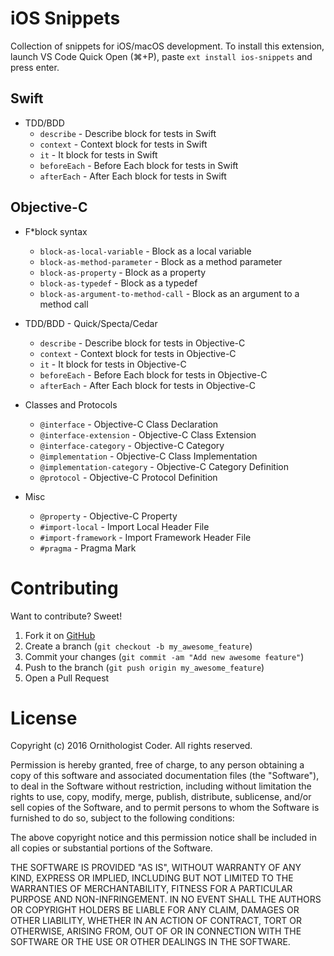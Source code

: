 # iOS Snippets

Collection of snippets for iOS/macOS development. To install this extension, launch VS Code Quick Open (⌘+P), paste ``ext install ios-snippets`` and press enter.

## Swift

* TDD/BDD
  * ``describe`` - Describe block for tests in Swift
  * ``context`` - Context block for tests in Swift
  * ``it`` - It block for tests in Swift
  * ``beforeEach`` - Before Each block for tests in Swift
  * ``afterEach`` - After Each block for tests in Swift

## Objective-C

* F*block syntax
  * ``block-as-local-variable`` - Block as a local variable
  * ``block-as-method-parameter`` - Block as a method parameter
  * ``block-as-property`` - Block as a property
  * ``block-as-typedef`` - Block as a typedef
  * ``block-as-argument-to-method-call`` - Block as an argument to a method call

* TDD/BDD - Quick/Specta/Cedar
  * ``describe`` - Describe block for tests in Objective-C
  * ``context`` - Context block for tests in Objective-C
  * ``it`` - It block for tests in Objective-C
  * ``beforeEach`` - Before Each block for tests in Objective-C
  * ``afterEach`` - After Each block for tests in Objective-C

* Classes and Protocols
  * ``@interface`` - Objective-C Class Declaration
  * ``@interface-extension`` - Objective-C Class Extension
  * ``@interface-category`` - Objective-C Category
  * ``@implementation`` - Objective-C Class Implementation
  * ``@implementation-category`` - Objective-C Category Definition
  * ``@protocol`` - Objective-C Protocol Definition

* Misc
  * ``@property`` - Objective-C Property
  * ``#import-local`` - Import Local Header File
  * ``#import-framework`` - Import Framework Header File
  * ``#pragma`` - Pragma Mark

# Contributing

Want to contribute? Sweet!

1. Fork it on [GitHub](https://github.com/ornithocoder/vscode-ios-snippets)
1. Create a branch (`git checkout -b my_awesome_feature`)
1. Commit your changes (`git commit -am "Add new awesome feature"`)
1. Push to the branch (`git push origin my_awesome_feature`)
1. Open a Pull Request

# License

Copyright (c) 2016 Ornithologist Coder. All rights reserved.

Permission is hereby granted, free of charge, to any person obtaining a copy of this software and associated documentation files (the "Software"), to deal in the Software without restriction, including without limitation the rights to use, copy, modify, merge, publish, distribute, sublicense, and/or sell copies of the Software, and to permit persons to whom the Software is furnished to do so, subject to the following conditions:

The above copyright notice and this permission notice shall be included in all copies or substantial portions of the Software.

THE SOFTWARE IS PROVIDED "AS IS", WITHOUT WARRANTY OF ANY KIND, EXPRESS OR IMPLIED, INCLUDING BUT NOT LIMITED TO THE WARRANTIES OF MERCHANTABILITY, FITNESS FOR A PARTICULAR PURPOSE AND NON-INFRINGEMENT. IN NO EVENT SHALL THE AUTHORS OR COPYRIGHT HOLDERS BE LIABLE FOR ANY CLAIM, DAMAGES OR OTHER LIABILITY, WHETHER IN AN ACTION OF CONTRACT, TORT OR OTHERWISE, ARISING FROM, OUT OF OR IN CONNECTION WITH THE SOFTWARE OR THE USE OR OTHER DEALINGS IN THE SOFTWARE.
